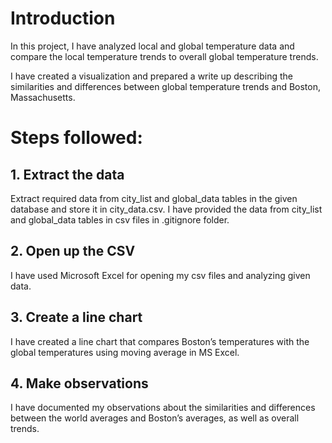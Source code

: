 # Introduction

In this project, I have analyzed local and global temperature data and compare the local temperature trends to overall global temperature trends.

I have created a visualization and prepared a write up describing the similarities and differences between global temperature trends and Boston, Massachusetts.

# Steps followed:

## 1. Extract the data
Extract required data from city_list and global_data tables in the given database and store it in city_data.csv.
I have provided the data from city_list and global_data tables in csv files in .gitignore folder.

## 2. Open up the CSV
I have used Microsoft Excel for opening my csv files and analyzing given data.

## 3. Create a line chart
I have created a line chart that compares Boston’s temperatures with the global temperatures using moving average in MS Excel.

## 4. Make observations
I have documented my observations about the similarities and differences between the world averages and Boston’s averages, as well as overall trends.
